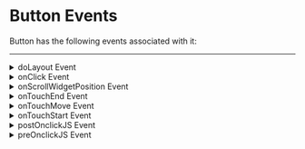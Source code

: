                               


Button Events
=============

Button has the following events associated with it:

* * *


<details close markdown="block"><summary>doLayout Event</summary>

* * *

This event is used to set the layout properties of child widgets in the relation to self and peer widgets whose layout is not yet performed.

### Syntax

```

doLayout()
```

### Read/Write

Read + Write

### Remarks

This event is invoked for every widget when the widget position and dimensions are computed. This event is invoked for all the widgets placed inside flex containers. This event is invoked in the order in which the widgets are added to the widget hierarchy and expect the frame property of the widget is calculated and available for use within this event.

The number of times this event invoked may vary per platform. It is not recommended to write business logic assuming that this function is invoked only once when there is a change in positional or dimensional properties. This event will not trigger when transformations are applied though widget is moved or scaled or rotated from its original location.

### Example

```

//Sample code to set doLayout event callback to a button widget.
/*This code changes the top property of button2 and makes it appear below button1.*/
myForm.button1.doLayout=doLayoutButton1;

function doLayoutButton1(){
      
    myForm.button2.top = myForm.button1.frame.height;
}			
```

Platform Availability

*   iOS
*   Android
*   Windows
*   SPA

* * *

</details>
<details close markdown="block"><summary>onClick Event</summary>

* * *

An event callback is invoked by the platform when the user performs a click action on the button.

### Syntax

```

onClick ()
```

### Optional Parameters

rowIndex

Optional. Index of the row that contains the button. It is not available if the button is placed in a section header.

sectionIndex

Index of the section row that contains the button.

widgetInfo

Handle to the widget instance that contains the button.

### Read/Write

Read + Write

### Remarks

The onClick event callback accepts additional parameters when a button is placed in a segment row or section template.

### Example

```

//Sample code to set onClick event callback to Button widget.

frmButton.myButton.onClick=onClickCallBck;

function onClickCallBck(button){
      
   //Write your code here.
}
```

Platform Availability

*   Available in the IDE
*   Available on all platforms

* * *

</details>
<details close markdown="block"><summary>onScrollWidgetPosition Event</summary>

* * *

This event callback is invoked by the platform when the widget location position gets changed on scrolling. The onScrollWidgetPosition event returns the positional coordinates of the widget's location with respect to the screen (screenX and screenY) and the parent container (frameX and frameY). This event is invoked asynchronously, and is not available for FlexForm widget.

### Syntax

```

onScrollWidgetPosition()
```

### Read/Write

Read + Write

### Example

```

var LabelWdg = new voltmx.ui.Label(basicConf, layoutConf, pspConf);
form.add(LabelWdg);
LabelWdg.onScrollWidgetPosition = onScrollWidgetPositionCallBack;

function onScrollWidgetPositionCallBack(wdg, screenX, screenY, frameX, frameY) { //wdg : Widget that is registered for onScrollWidgetPosition.
    /*screenX : Position of widget with respect to 
the screen's X - coordinates (after downsizing the navigation bar and status bar).*/
    /*screenY : Position of widget with respect to the screen's Y - 
coordinates (after downsizing the navigation bar and status bar).*/
    //frameX : Position of widget with respect to parent container's X- coordinates.
    //frameY : Position of widget with respect to parent container's Y- coordinates.
}
```

Platform Availability

*   Not Accessible from IDE
*   Android, iOS, SPA, and Windows

* * *

</details>
<details close markdown="block"><summary>onTouchEnd Event</summary>

* * *

An event callback is invoked by the platform when the user touch is released from the touch surface.

### Syntax

```

onTouchEnd ()
```

### Optional Parameters

source

Handle to the widget reference on which the user touch has ended.

x

Specifies the x-coordinate with in the widget with respect to widget's co-ordinate system. It is a number indicating device independent pixel.

y

Specifies the y- coordinate with in the widget with respect to widget's co-ordinate system. It is a number indicating device independent pixel.

contextInfo

On devices that support 3D Touch, specifies a key-value pair where the value specifies the force of the touch. The value 1.0 represents the force of an average touch, as determined by the system.

> **_Note:_** 3D Touch is available only on iOS 9.0 and later.

### Read/Write

Read + Write

### Remarks

This event is invoked asynchronously.

### Example

```

function onTouchEndCallback(source, x, y, contextInfo) {
    if (contextInfo) {
        var force = contextInfo[“force”];
        voltmx.print(“value of force is” + force)
    }
}
Form1.widget1.onTouchEnd = onTouchEndCallback;
```

### Platform Availability

*   iOS, Android, Windows, and SPA

* * *

</details>
<details close markdown="block"><summary>onTouchMove Event</summary>

* * *

An event callback is invoked by the platform when the touch moves on the touch surface continuously until movement ends.

### Syntax
```

onTouchMove ()
```
### Optional Parameters

source

Handle to the widget reference on which touch moves.

x

Specifies the x-coordinate with in the widget with respect to widget's co-ordinate system. It is a number indicating device independent pixel.

y

Specifies the y- coordinate with in the widget with respect to widget's co-ordinate system. It is a number indicating device independent pixel.

contextInfo

On devices that support 3D Touch, specifies a key-value pair where the value specifies the force of the touch. The value 1.0 represents the force of an average touch, as determined by the system.

> **_Note:_** 3D Touch is available only on iOS 9.0 and later.

### Read/Write

Read + Write

### Remarks

This event is invoked asynchronously.

### Example

```

function onTouchMoveCallback(source, x, y, contextInfo) {
    if (contextInfo) {
        var force = contextInfo[“force”];
        voltmx.print(“value of force is” + force)
    }
    Form1.widget1.onTouchMove = onTouchMoveCallback;  

```

Platform Availability

*   iOS, Android, Windows, and SPA

* * *

</details>
<details close markdown="block"><summary>onTouchStart Event</summary>

* * *

An event callback is invoked by the platform when the user touches the touch surface.

### Syntax

```

onTouchStart ()
```

### Optional Parameters

source

Handle to the widget reference on which the user touches.

x

Specifies the X co-ordinate with in the widget with respect to widget's co-ordinate system. It is a number indicating device independent pixel.

y

Specifies the Y co-ordinate with in the widget with respect to widget's co-ordinate system. It is a number indicating device independent pixel.

contextInfo

On devices that support 3D Touch, specifies a key-value pair where the value specifies the force of the touch. The value 1.0 represents the force of an average touch, as determined by the system.

> **_Note:_** 3D Touch is available only on iOS 9.0 and later.

### Read/Write

Read + Write

### Remarks

This event is invoked asynchronously.

### Example

```

function onTouchStartCallback(source, x, y, contextInfo) {
    if (contextInfo) {
        var force = contextInfo[“force”];
        voltmx.print(“value of force is” + force)
    }
}
Form1.widget1.onTouchStart = onTouchStartCallback;  

```

### Platform Availability

*   iOS, Android, Windows, and SPA

* * *

</details>
<details close markdown="block"><summary>postOnclickJS Event</summary>

* * *

This event allows the developer to execute custom JavaScript function after the _onClick_ callback of the widget is invoked.

### Syntax
```

postOnclickJS()
```

### Read/Write

Read + Write

### Remarks

This is applicable only for Mobile Web channel. The function must exist in a JavaScript file under project>module>js folder.

### Example

```

//Sample code to set postOnclickJS event callback to Button widget.

frmButton.myButton.postOnclickJS=postOnclickJSCallBck;

function postOnclickJSCallBck(button){
      
   //Write your code here.
}
```

### Platform Availability

*   Available in the IDE
*   Available on Server side Mobile Web (Advanced) platform only

* * *

</details>
<details close markdown="block"><summary>preOnclickJS Event</summary>

* * *

This event allows the developer to execute custom JavaScript function before the _onClick_ callback of the widget is invoked.

### Syntax

```

preOnclickJS()
```

### Read/Write

Read + Write

### Remarks

This is applicable only for Mobile Web channel. The function must exist in a JavaScript file under the project>module>js folder.

In for the preOnclickJS and postOnclickJS events , you will not be able to access application model or APIs, as these functions are executed in browser, whereas the remaining JS modules are executed in server. For these events you can access browser objects to change UI or perform some validation before server event. Only if the event preOnclickJS returns true, the request is sent to server for subsequent action.

You have to specify the modules to be loaded in browser using import JS tab; only then these files get included in HTML script tag, otherwise you will not be able to access the objects defined in those modules.

### Example

```

//Sample code to set preOnclickJS event callback to Button widget.

frmButton.myButton.preOnclickJS=preOnclickJSCallBck;

function preOnclickJSCallBck(button){
      
   //Write your code here.
}
```

### Platform Availability

*   Available in the IDE
*   Available on Server side Mobile Web (BJS and Advanced) platform only

* * *

